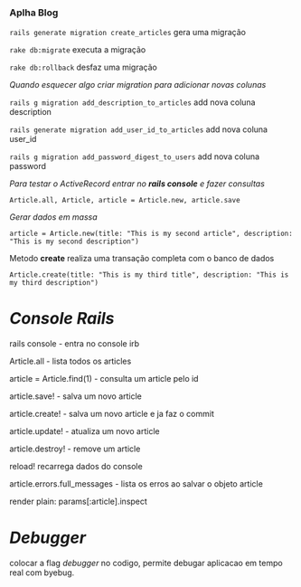 ### Aplha Blog

`rails generate migration create_articles` gera uma migração

`rake db:migrate` executa a migração

`rake db:rollback` desfaz uma migração

_Quando esquecer algo criar migration para adicionar novas colunas_

`rails g migration add_description_to_articles` add nova coluna description

`rails generate migration add_user_id_to_articles` add nova coluna user_id

`rails g migration add_password_digest_to_users` add nova coluna password 

_Para testar o ActiveRecord entrar no **rails console** e fazer consultas_

`Article.all, Article, article = Article.new, article.save`

_Gerar dados em massa_

`article = Article.new(title: "This is my second article", description: "This is my second description")`

Metodo **create** realiza uma transação completa  com o banco de dados

`Article.create(title: "This is my third title", description: "This is my third description")`

# _Console Rails_

rails console - entra no console irb

Article.all - lista todos os articles

article = Article.find(1) - consulta um article pelo id

article.save! - salva um novo article

article.create! - salva um novo article e ja faz o commit

article.update! - atualiza um novo article

article.destroy! - remove um article

reload! recarrega dados do console

article.errors.full_messages - lista os erros ao salvar o objeto article

render plain: params[:article].inspect

# _Debugger_

colocar a flag *debugger* no codigo, permite debugar aplicacao em
tempo real com byebug.
